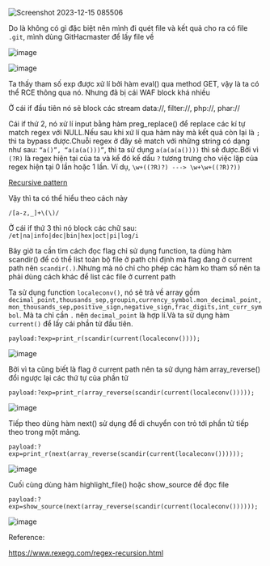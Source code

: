 ![Screenshot 2023-12-15 085506](https://github.com/Llam-a/BUUCTF/assets/115911041/6b124fd0-d650-4cde-b155-b18f6e0a25a8)

Do là không có gì đặc biệt nên mình đi quét file và kết quả cho ra có file `.git`, mình dùng GitHacmaster để lấy file về

![image](https://github.com/Llam-a/BUUCTF/assets/115911041/059271c9-d6db-4590-a7c3-0be3b902d62b)

![image](https://github.com/Llam-a/BUUCTF/assets/115911041/f4c4a901-b7db-4571-a491-de33f83aa1bc)

Ta thấy tham số exp được xử lí bởi hàm eval() qua method GET, vậy là ta có thể RCE thông qua nó. Nhưng đã bị cái WAF block khá nhiều

Ở cái if đầu tiên nó sẽ block các stream data://, filter://, php://, phar://

Cái if thứ 2, nó xử lí input bằng hàm preg_replace() để replace các kí tự match regex với NULL.Nếu sau khi xứ lí qua hàm này mà kết quả còn lại là `;` thì ta bypass được.Chuỗi regex ở đây sẽ match với những string có dạng như sau: `“a()”, “a(a(a()))”`, thì ta sử dụng `a(a(a(a())))` thì sẽ được.Bởi vì `(?R)` là regex hiện tại của ta và kế đó kế dấu `?` tương trưng cho việc lặp của regex hiện tại 0 lần hoặc 1 lần. Ví dụ, `\w+((?R)?) ---> \w+\w+((?R)?))`

[Recursive pattern](https://www.php.net/manual/en/regexp.reference.recursive.php)

Vậy thì ta có thể hiểu theo cách này

`/[a-z,_]+\(\)/`

Ở cái if thứ 3 thì nó block các chữ sau: `/et|na|info|dec|bin|hex|oct|pi|log/i`

Bây giờ ta cần tìm cách đọc flag chỉ sử dụng function, ta dùng hàm scandir() để có thể list toàn bộ file ở path chỉ định mà flag đang ở current path nên `scandir(.)`.Nhưng mà nó chỉ cho phép các hàm ko tham số nên ta phải dùng cách khác để list các file ở current path

Ta sử dụng function `localeconv()`, nó sẽ trả về  array gồm `decimal_point,thousands_sep,groupin,currency_symbol.mon_decimal_point,mon_thousands_sep,positive_sign,negative_sign,frac_digits,int_curr_symbol`. Mà ta chỉ cần `.` nên `decimal_point` là hợp lí.Và ta sử dụng hàm `current()` để lấy cái phần tử đầu tiên.

`payload:?exp=print_r(scandir(current(localeconv())));`

![image](https://github.com/Llam-a/BUUCTF/assets/115911041/a1c2b3fe-577f-4872-9dbd-60a758690aa3)

Bởi vì ta cũng biết là flag ở current path nên ta sử dụng hàm array_reverse() đổi ngược lại các thứ tự của phần tử

`payload:?exp=print_r(array_reverse(scandir(current(localeconv()))));`

![image](https://github.com/Llam-a/BUUCTF/assets/115911041/9b40f9ec-2369-4193-bfad-eda77b5dbaa6)

Tiếp theo dùng hàm next() sử dụng để di chuyển con trỏ tới phần tử tiếp theo trong một mảng.

`payload:?exp=print_r(next(array_reverse(scandir(current(localeconv())))));`

![image](https://github.com/Llam-a/BUUCTF/assets/115911041/d5baa32e-ab03-4af6-bfab-0d55dbd13dca)

Cuối cùng dùng hàm highlight_file() hoặc show_source để đọc file

`payload:?exp=show_source(next(array_reverse(scandir(current(localeconv())))));`

![image](https://github.com/Llam-a/BUUCTF/assets/115911041/7953817c-7124-460a-b634-d02413073db3)


Reference:

https://www.rexegg.com/regex-recursion.html

